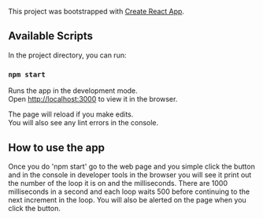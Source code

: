 This project was bootstrapped with [Create React App](https://github.com/facebook/create-react-app).

## Available Scripts

In the project directory, you can run:

### `npm start`

Runs the app in the development mode.<br />
Open [http://localhost:3000](http://localhost:3000) to view it in the browser.

The page will reload if you make edits.<br />
You will also see any lint errors in the console.

## How to use the app

Once you do 'npm start' go to the web page and you simple click the button and in the console in developer tools in the browser you will see it print out the number of the loop it is on and the milliseconds. There are 1000 milliseconds in a second and each loop waits 500 before continuing to the next increment in the loop. You will also be alerted on the page when you click the button.
